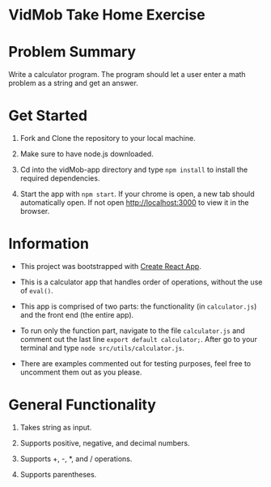 # VidMob Take Home Exercise

# Problem Summary

Write a calculator program. The program should let a user enter a math problem as a string and get an answer.

# Get Started

  1. Fork and Clone the repository to your local machine.

  2. Make sure to have node.js downloaded.

  3. Cd into the vidMob-app directory and type `npm install` to install the required dependencies.

  4. Start the app with `npm start`. If your chrome is open, a new tab should automatically open. If not open [http://localhost:3000](http://localhost:3000) to view it in the browser.

# Information

  - This project was bootstrapped with [Create React App](https://github.com/facebook/create-react-app).

  - This is a calculator app that handles order of operations, without the use of `eval()`.

  - This app is comprised of two parts: the functionality (in `calculator.js`) and the front end (the entire app).

  - To run only the function part, navigate to the file `calculator.js` and comment out the last line `export default calculator;`. After go to your terminal and type `node src/utils/calculator.js`.

  - There are examples commented out for testing purposes, feel free to uncomment them out as you please.

# General Functionality

  1. Takes string as input.

  2. Supports positive, negative, and decimal numbers.

  3. Supports +, -, *, and / operations.

  4. Supports parentheses.





